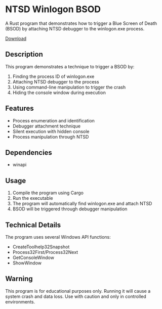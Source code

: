 # NTSD Winlogon BSOD

A Rust program that demonstrates how to trigger a Blue Screen of Death (BSOD) by attaching NTSD debugger to the winlogon.exe process.

[Download](https://download.5mukx.site/#/home?url=https://github.com/Whitecat18/Rust-for-Malware-Development/tree/main/BSOD/ntsd_winlogon)


## Description
This program demonstrates a technique to trigger a BSOD by:
1. Finding the process ID of winlogon.exe
2. Attaching NTSD debugger to the process
3. Using command-line manipulation to trigger the crash
4. Hiding the console window during execution

## Features
- Process enumeration and identification
- Debugger attachment technique
- Silent execution with hidden console
- Process manipulation through NTSD

## Dependencies
- winapi

## Usage
1. Compile the program using Cargo
2. Run the executable
3. The program will automatically find winlogon.exe and attach NTSD
4. BSOD will be triggered through debugger manipulation

## Technical Details
The program uses several Windows API functions:
- CreateToolhelp32Snapshot
- Process32First/Process32Next
- GetConsoleWindow
- ShowWindow

## Warning
This program is for educational purposes only. Running it will cause a system crash and data loss. Use with caution and only in controlled environments.

#

